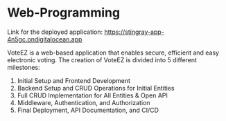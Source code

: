 # Web-Programming
Link for the deployed application: https://stingray-app-4n5gc.ondigitalocean.app

VoteEZ is a web-based application that enables secure, efficient and easy electronic voting.
The creation of VoteEZ is divided into 5 different milestones:
1. Initial Setup and Frontend Development
2. Backend Setup and CRUD Operations for Initial Entities
3. Full CRUD Implementation for All Entities & Open API
4. Middleware, Authentication, and Authorization
5. Final Deployment, API Documentation, and CI/CD